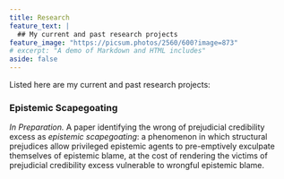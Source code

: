 ```yaml
---
title: Research
feature_text: |
  ## My current and past research projects
feature_image: "https://picsum.photos/2560/600?image=873"
# excerpt: "A demo of Markdown and HTML includes"
aside: false
---
```


Listed here are my current and past research projects:

### Epistemic Scapegoating

_In Preparation._ A paper identifying the wrong of prejudicial credibility excess as _epistemic scapegoating_: a phenomenon in which structural prejudices allow privileged epistemic agents to pre-emptively exculpate themselves of epistemic blame, at the cost of rendering the victims of prejudicial credibility excess vulnerable to wrongful epistemic blame.


